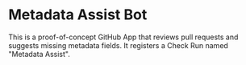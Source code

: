 # Metadata Assist Bot

This is a proof-of-concept GitHub App that reviews pull requests and suggests
missing metadata fields. It registers a Check Run named "Metadata Assist".

